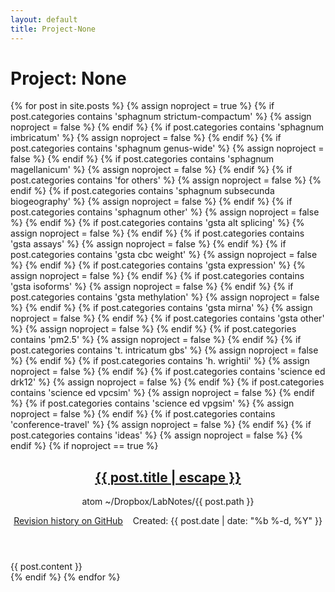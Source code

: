 ```yaml
---
layout: default
title: Project-None
---
```

<h1>Project: None</h1>
{% for post in site.posts %}
  {% assign noproject = true %}
  {% if post.categories contains 'sphagnum strictum-compactum' %}
    {% assign noproject = false %}
  {% endif %}
  {% if post.categories contains 'sphagnum imbricatum' %}
    {% assign noproject = false %}
  {% endif %}
  {% if post.categories contains 'sphagnum genus-wide' %}
    {% assign noproject = false %}
  {% endif %}
  {% if post.categories contains 'sphagnum magellanicum' %}
    {% assign noproject = false %}
  {% endif %}
  {% if post.categories contains 'for others' %}
    {% assign noproject = false %}
  {% endif %}
  {% if post.categories contains 'sphagnum subsecunda biogeography' %}
    {% assign noproject = false %}
  {% endif %}
  {% if post.categories contains 'sphagnum other' %}
    {% assign noproject = false %}
  {% endif %}
  {% if post.categories contains 'gsta alt splicing' %}
    {% assign noproject = false %}
  {% endif %}
  {% if post.categories contains 'gsta assays' %}
    {% assign noproject = false %}
  {% endif %}
  {% if post.categories contains 'gsta cbc weight' %}
    {% assign noproject = false %}
  {% endif %}
  {% if post.categories contains 'gsta expression' %}
    {% assign noproject = false %}
  {% endif %}
  {% if post.categories contains 'gsta isoforms' %}
    {% assign noproject = false %}
  {% endif %}
  {% if post.categories contains 'gsta methylation' %}
    {% assign noproject = false %}
  {% endif %}
  {% if post.categories contains 'gsta mirna' %}
    {% assign noproject = false %}
  {% endif %}
  {% if post.categories contains 'gsta other' %}
    {% assign noproject = false %}
  {% endif %}
  {% if post.categories contains 'pm2.5' %}
    {% assign noproject = false %}
  {% endif %}
  {% if post.categories contains 't. intricatum gbs' %}
    {% assign noproject = false %}
  {% endif %}
  {% if post.categories contains 'h. wrightii' %}
    {% assign noproject = false %}
  {% endif %}
  {% if post.categories contains 'science ed drk12' %}
    {% assign noproject = false %}
  {% endif %}
  {% if post.categories contains 'science ed vpcsim' %}
    {% assign noproject = false %}
  {% endif %}
  {% if post.categories contains 'science ed vpgsim' %}
    {% assign noproject = false %}
  {% endif %}
  {% if post.categories contains 'conference-travel' %}
    {% assign noproject = false %}
  {% endif %}
  {% if post.categories contains 'ideas' %}
    {% assign noproject = false %}
  {% endif %}
  {% if noproject == true %}
  <article class="post" itemscope itemtype="http://schema.org/BlogPosting">
    <header class="post-header">
      <h1 class="post-title" itemprop="name headline">
        <a href="{{ post.url | prepend: site.baseurl }}">{{ post.title | escape }}</a>
      </h1>
      <p class="post-meta-path">atom ~/Dropbox/LabNotes/{{ post.path }}</p>
      <p class="post-meta"> <a href="{{ post.path | prepend: 'https://github.com/aduffy70/LabNotes/commits/master/' }}">Revision history on GitHub</a> &nbsp;&nbsp; Created: <time datetime="{{ post.date | date_to_xmlschema }}" itemprop="datePublished">{{ post.date | date: "%b %-d, %Y" }}</time></p>
    </header>
    <div class="post-content" itemprop="articleBody">
      {{ post.content }}
    </div>
  </article>
  {% endif %}
{% endfor %}
